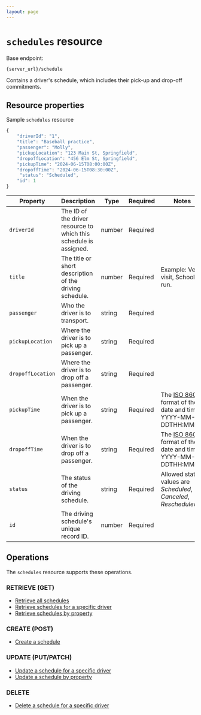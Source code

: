 ```yaml
---
layout: page
---
```


# `schedules` resource

Base endpoint:

```shell
{server_url}/schedule
```

Contains a driver's schedule, which includes their pick-up and drop-off commitments.

## Resource properties

Sample `schedules` resource

```js
{
    "driverId": "1",
    "title": "Baseball practice",
    "passenger": "Molly",
    "pickupLocation": "123 Main St, Springfield",
    "dropoffLocation": "456 Elm St, Springfield",
    "pickupTime": "2024-06-15T08:00:00Z",
    "dropoffTime": "2024-06-15T08:30:00Z",
     "status": "Scheduled",
    "id": 1
}
```

| Property | Description | Type | Required | Notes |
| -------------- | ------ | ------------ |------------ |------------ |
| `driverId` | The ID of the driver resource to which this schedule is assigned. | number | Required |  |
| `title` | The title or short description of the driving schedule. | number | Required | Example: Vet visit, School run. |
|`passenger` | Who the driver is to transport. | string | Required |  |
| `pickupLocation` | Where the driver is to pick up a passenger. | string | Required |  |
| `dropoffLocation` | Where the driver is to drop off a passenger. | string | Required |  |
| `pickupTime` | When the driver is to pick up a passenger. | string | Required | The [ISO 8601](https://en.wikipedia.org/wiki/ISO_8601) format of the date and time: YYYY-MM-DDTHH:MM:SS |
| `dropoffTime` | When the driver is to drop off a passenger. | string | Required | The [ISO 8601](https://en.wikipedia.org/wiki/ISO_8601) format of the date and time: YYYY-MM-DDTHH:MM:SS |
| `status` | The status of the driving schedule. | string | Required |Allowed status values are *Scheduled*, *Canceled*, *Rescheduled*. |
| `id` | The driving schedule's unique record ID. | number | Required |  |

## Operations

The `schedules` resource supports these operations.

### RETRIEVE (GET)

* [Retrieve all schedules](schedules-get-all-schedules.md)
* [Retrieve schedules for a specific driver](schedules-get-schedule-by-id.md)
* [Retrieve schedules by property](schedules-get-schedule-by-property.md)

### CREATE (POST)

* [Create a schedule](schedules-create-schedule.md)

### UPDATE (PUT/PATCH)

* [Update a schedule for a specific driver](schedules-update-schedule-by-id.md)
* [Update a schedule by property](schedules-update-schedule-by-property.md)

### DELETE

* [Delete a schedule for a specific driver](schedules-delete-schedule-by-id.md)

